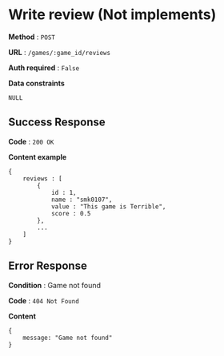# Write review (Not implements)

**Method** : `POST`

**URL** : `/games/:game_id/reviews`

**Auth required** : `False`

**Data constraints** 
```
NULL
```

## Success Response

**Code** : `200 OK`

**Content example**
```
{
    reviews : [
        {
            id : 1,
            name : "smk0107",
            value : "This game is Terrible",
            score : 0.5
        },
        ...
    ]
}
```

## Error Response

**Condition** : Game not found

**Code** : `404 Not Found`

**Content**

```
{
    message: "Game not found"
}
```
